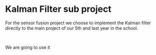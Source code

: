 # Kalman Filter sub project

For the sensor fusion project we choose to implement the Kalman filter directly to the main project of our 5th and last year in the school.

<br />

We are going to use it